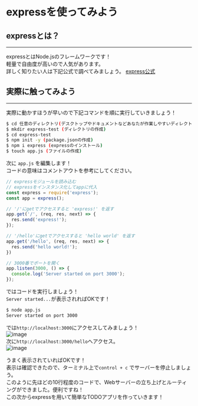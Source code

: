 # expressを使ってみよう

## expressとは？
---

expressとはNode.jsのフレームワークです！  
軽量で自由度が高いので人気があります。  
詳しく知りたい人は下記公式で調べてみましょう。
[express公式](https://expressjs.com/ja/)  

## 実際に触ってみよう
---

実際に動かすほうが早いので下記コマンドを順に実行していきましょう！

```sh
$ cd 任意のディレクトリ(デスクトップやドキュメントなどあなたが作業しやすいディレクトリ)
$ mkdir express-test (ディレクトリの作成)
$ cd express-test
$ npm init -y (package.jsonの作成)
$ npm i express (expressのインストール)
$ touch app.js (ファイルの作成)
```

次に `app.js` を編集します！  
コードの意味はコメントアウトを参考にしてください。

```js
// expressモジュールを読み込む
// expressをインスタンス化してappに代入
const express = require('express');
const app = express();

// '/'にgetでアクセスすると 'express!' を返す
app.get('/', (req, res, next) => {
  res.send('express!');
});

// '/hello'にgetでアクセスすると 'hello world' を返す
app.get('/hello', (req, res, next) => {
  res.send('hello world!');
})

// 3000番でポートを開く
app.listen(3000, () => {
  console.log('Server started on port 3000');
});

```

ではコードを実行しましょう！  
`Server started...`が表示されればOKです！

```sh
$ node app.js
Server started on port 3000
```

では`http://localhost:3000`にアクセスしてみましょう！  
![image](https://res.cloudinary.com/gizumo-inc/image/upload/v1595213116/curriculums/Node.js%20Lesson/lesson05/express_home.png)  
次に`http://localhost:3000/hello`へアクセス。  
![image](https://res.cloudinary.com/gizumo-inc/image/upload/v1595213116/curriculums/Node.js%20Lesson/lesson05/express_hello.png)  

うまく表示されていればOKです！  
表示は確認できたので、ターミナル上で`control + c` でサーバーを停止しましょう。  
このように先ほどの10行程度のコードで、Webサーバーの立ち上げとルーティングができました。便利ですね！  
この次からexpressを用いて簡単なTODOアプリを作っていきます！
